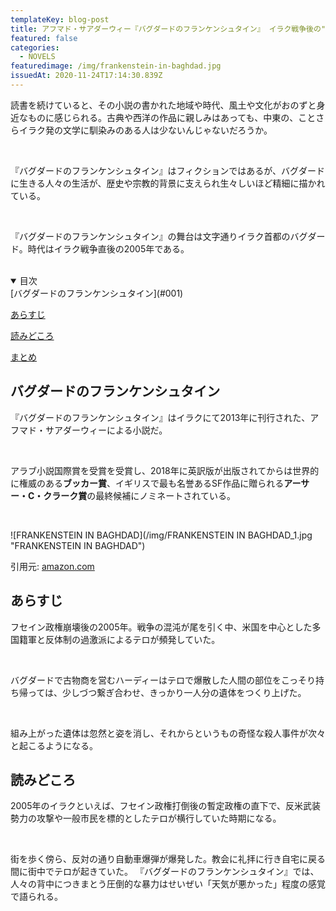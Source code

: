 ```yaml
---
templateKey: blog-post
title: アフマド・サアダーウィー『バグダードのフランケンシュタイン』 イラク戦争後の"日常"から生まれた怪物
featured: false
categories:
  - NOVELS
featuredimage: /img/frankenstein-in-baghdad.jpg
issuedAt: 2020-11-24T17:14:30.839Z
---
```


読書を続けていると、その小説の書かれた地域や時代、風土や文化がおのずと身近なものに感じられる。古典や西洋の作品に親しみはあっても、中東の、ことさらイラク発の文学に馴染みのある人は少ないんじゃないだろうか。

<br>

『バグダードのフランケンシュタイン』はフィクションではあるが、バグダードに生きる人々の生活が、歴史や宗教的背景に支えられ生々しいほど精細に描かれている。

<br>

『バグダードのフランケンシュタイン』の舞台は文字通りイラク首都のバグダード。時代はイラク戦争直後の2005年である。

<br>



<details open><summary>目次</summary>
[バグダードのフランケンシュタイン](#001)

[あらすじ](#002)

[読みどころ](#003)

[まとめ](#matome)

</details>

<div id="001">

## バグダードのフランケンシュタイン

『バグダードのフランケンシュタイン』はイラクにて2013年に刊行された、アフマド・サアダーウィーによる小説だ。

<br>

アラブ小説国際賞を受賞を受賞し、2018年に英訳版が出版されてからは世界的に権威のある**ブッカー賞**、イギリスで最も名誉あるSF作品に贈られる**アーサー・C・クラーク賞**の最終候補にノミネートされている。

<br>


![FRANKENSTEIN IN BAGHDAD](/img/FRANKENSTEIN IN BAGHDAD_1.jpg "FRANKENSTEIN IN BAGHDAD")

引用元: [amazon.com](https://www.amazon.co.jp/dp/4087735044/ref=cm_sw_r_tw_dp_x_urlXFb47ZK27N)


</div>

<div id="002">

## あらすじ
フセイン政権崩壊後の2005年。戦争の混沌が尾を引く中、米国を中心とした多国籍軍と反体制の過激派によるテロが頻発していた。

<br>

バグダードで古物商を営むハーディーはテロで爆散した人間の部位をこっそり持ち帰っては、少しづつ繋ぎ合わせ、きっかり一人分の遺体をつくり上げた。

<br>

組み上がった遺体は忽然と姿を消し、それからというもの奇怪な殺人事件が次々と起こるようになる。

</div>

<div id="003">

## 読みどころ

2005年のイラクといえば、フセイン政権打倒後の暫定政権の直下で、反米武装勢力の攻撃や一般市民を標的としたテロが横行していた時期になる。

<br>

街を歩く傍ら、反対の通り自動車爆弾が爆発した。教会に礼拝に行き自宅に戻る間に街中でテロが起きていた。
『バグダードのフランケンシュタイン』では、人々の背中につきまとう圧倒的な暴力はせいぜい「天気が悪かった」程度の感覚で語られる。

<br>

</div>